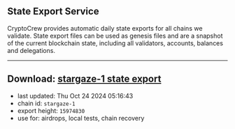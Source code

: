 ## State Export Service
CryptoCrew provides automatic daily state exports for all chains we validate. State export files can be used as genesis files and are a snapshot of the current blockchain state, including all validators, accounts, balances and delegations.

---
**Download: [stargaze-1 state export](https://dl-eu2.ccvalidators.com/SERVICE/stargaze/stargaze-1_export_15974830.json)**
---

- last updated: Thu Oct 24 2024 05:16:43
- chain id: `stargaze-1`
- export height: `15974830`
- use for: airdrops, local tests, chain recovery
